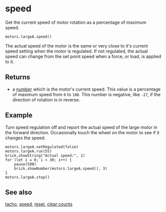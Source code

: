 # speed

Get the current speed of motor rotation as a percentage of maximum speed.

```sig
motors.largeA.speed()
```

The actual speed of the motor is the same or very close to it's current speed setting when the motor is regulated. If not regulated, the actual speed can change from the set point speed when a force, or load, is applied to it.

## Returns

* a [number](/types/number) which is the motor's current speed. This value is a percentage of maximum speed from `0` to `100`. This number is negative, like `-27`, if the direction of rotation is in reverse.

## Example

Turn speed regulation off and report the actual speed of the large motor in the forward direction. Occasionally touch the wheel on the motor to see if it changes the speed.

```blocks
motors.largeA.setRegulated(false)
motors.largeA.run(55)
brick.showString("Actual speed:", 1)
for (let i = 0; i < 30; i++) {
    pause(500)
    brick.showNumber(motors.largeA.speed(), 3)
}
motors.largeA.stop()
```

## See also

[tacho](/reference/motors/motor/tacho), [speed](/reference/motors/motor/speed),
[reset](/reference/motors/motor/reset), [clear counts](/reference/motors/motor/clear-counts)